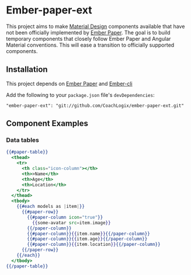 # Ember-paper-ext

This project aims to make [Material Design](https://www.google.com/design/spec/material-design/introduction.html) components available that have not been officially implemented by [Ember Paper](https://github.com/miguelcobain/ember-paper). The goal is to build temporary components that closely follow Ember Paper and Angular Material conventions. This will ease a transition to officially supported components.

## Installation

This project depends on [Ember Paper](https://github.com/miguelcobain/ember-paper) and [Ember-cli](https://github.com/ember-cli/ember-cli)

Add the following to your `package.json` file's `devDependencies`:

`"ember-paper-ext": "git://github.com/CoachLogix/ember-paper-ext.git"`

## Component Examples

### Data tables

```hbs
{{#paper-table}}
  <thead>
    <tr>
      <th class="icon-column"></th>
      <th>>Name</th>
      <th>Age</th>
      <th>Location</th>
    </tr>
  </thead>
  <tbody>
    {{#each models as |item|}}
      {{#paper-row}}
        {{#paper-column icon="true"}}
          {{some-avatar src=item.image}}
        {{/paper-column}}
        {{#paper-column}}{{item.name}}{{/paper-column}}
        {{#paper-column}}{{item.age}}{{/paper-column}}
        {{#paper-column}}{{item.location}}{{/paper-column}}
      {{/paper-row}}
    {{/each}}
  </tbody>
{{/paper-table}}
```
